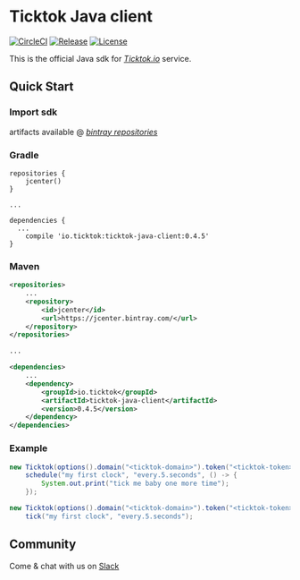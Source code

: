 # Ticktok Java client
[![CircleCI](https://circleci.com/gh/ticktok-io/ticktok-java-client.svg?style=svg)](https://circleci.com/gh/ticktok-io/ticktok-java-client)
[![Release](https://img.shields.io/github/release/ticktok-io/ticktok-java-client.svg)](https://github.com/ticktok-io/ticktok-java-client/releases/tag)
[![License](http://img.shields.io/:license-apache2.0-red.svg)](http://doge.mit-license.org)

This is the official Java sdk for *[Ticktok.io](https://ticktok.io/)* service.


## Quick Start

### Import sdk
artifacts available @ [*bintray repositories*](https://bintray.com/ticktok-io/maven/ticktok-java-client)

### Gradle
```
repositories {
    jcenter()
}

... 

dependencies {
  ...
    compile 'io.ticktok:ticktok-java-client:0.4.5'
}
```

### Maven
```xml
<repositories>
    ...
    <repository>
        <id>jcenter</id>
        <url>https://jcenter.bintray.com/</url>
    </repository>
</repositories>

...

<dependencies>
    ...
    <dependency>
        <groupId>io.ticktok</groupId>
        <artifactId>ticktok-java-client</artifactId>
        <version>0.4.5</version>
    </dependency>
</dependencies>

```

### Example
```java
new Ticktok(options().domain("<ticktok-domain>").token("<ticktok-token>")).
    schedule("my first clock", "every.5.seconds", () -> {
        System.out.print("tick me baby one more time");
    });
```
```java
new Ticktok(options().domain("<ticktok-domain>").token("<ticktok-token>")).
    tick("my first clock", "every.5.seconds");
```


## Community
Come & chat with us on [Slack](https://ticktokio.slack.com/messages/CF0DYKN0Y/details/)
